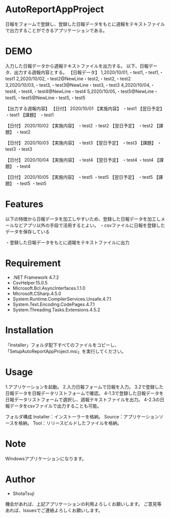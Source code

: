 # AutoReportAppProject
日報をフォームで登録し、登録した日報データをもとに週報をテキストファイルで出力することができるアプリケーションである。

# DEMO
入力した日報データから週報テキストファイルを出力する。
以下、日報データ、出力する週報内容とする。
【日報データ】
1,2020/10/01,・test1,・test1,・test1
2,2020/10/02,・test2@NewLine・test2,・test2,・test2
3,2020/10/03,・test3,・test3@NewLine・test3,・test3
4,2020/10/04,・test4,・test4,・test4@NewLine・test4
5,2020/10/05,・test5@NewLine・test5,・test5@NewLine・test5,・test5

【出力する週報内容】
【日付】
2020/10/01
【実施内容】
・test1 
【翌日予定】
・test1 
【課題】
・test1

【日付】
2020/10/02
【実施内容】
・test2
・test2 
【翌日予定】
・test2 
【課題】
・test2

【日付】
2020/10/03
【実施内容】
・test3 
【翌日予定】
・test3 
【課題】
・test3
・test3

【日付】
2020/10/04
【実施内容】
・test4 
【翌日予定】
・test4
・test4 
【課題】
・test4

【日付】
2020/10/05
【実施内容】
・test5
・test5 
【翌日予定】
・test5 
【課題】
・test5
・test5

# Features
以下の特徴から日報データを加工しやすいため、登録した日報データを加工しメールなどアプリ以外の手段で活用するとよい。
・csvファイルに日報を登録したデータを保存している

・登録した日報データをもとに週報をテキストファイルに出力

# Requirement
* .NET Framework 4.7.2
* CsvHelper.15.0.5
* Microsoft.Bcl.AsyncInterfaces.1.1.0
* Microsoft.CSharp.4.5.0
* System.Runtime.CompilerServices.Unsafe.4.7.1
* System.Text.Encoding.CodePages.4.7.1
* System.Threading.Tasks.Extensions.4.5.2

# Installation
「Installer」フォルダ配下すべてのファイルをコピーし、「SetupAutoReportAppProject.msi」を実行してください。

# Usage
1.アプリケーションを起動。
2.入力日報フォームで日報を入力。
3.2で登録した日報データを日報データリストフォームで確認。
4-1.3で登録した日報データを日報データリストフォームで選択し、週報テキストファイルを出力。
4-2.3の日報データをcsvファイルで出力することも可能。

フォルダ構成
Installer：インストーラーを格納。
Source：アプリケーションソースを格納。
Tool：リリースビルドしたファイルを格納。

# Note
Windowsアプリケーションになります。
 
# Author
* ShotaTsuji

機会があれば、上記アプリケーションの利用よろしくお願いします。
ご意見等あれば、Issuesでご連絡よろしくお願いします。
